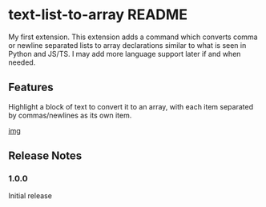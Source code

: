 # text-list-to-array README

My first extension. This extension adds a command which converts comma or newline separated lists to array declarations similar to what is seen in Python and JS/TS. I may add more language support later if and when needed.

## Features

Highlight a block of text to convert it to an array, with each item separated by commas/newlines as its own item.

[img](https://i.imgur.com/phB8Xks.gif)

## Release Notes

### 1.0.0

Initial release
